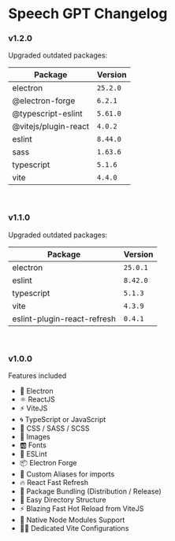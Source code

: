 # Speech GPT Changelog

### v1.2.0

Upgraded outdated packages:

| Package              | Version  |
| -------------------- | -------- |
| electron             | `25.2.0` |
| @electron-forge      | `6.2.1`  |
| @typescript-eslint   | `5.61.0` |
| @vitejs/plugin-react | `4.0.2`  |
| eslint               | `8.44.0` |
| sass                 | `1.63.6` |
| typescript           | `5.1.6`  |
| vite                 | `4.4.0`  |

<br>

### v1.1.0

Upgraded outdated packages:

| Package                     | Version  |
| --------------------------- | -------- |
| electron                    | `25.0.1` |
| eslint                      | `8.42.0` |
| typescript                  | `5.1.3`  |
| vite                        | `4.3.9`  |
| eslint-plugin-react-refresh | `0.4.1`  |

<br>

### v1.0.0

Features included

- 🌟 Electron
- ⚛️ ReactJS
- ⚡ ViteJS
- 🌀 TypeScript or JavaScript
- 🎨 CSS / SASS / SCSS
- 📸 Images
- 🆎 Fonts
- 🧹 ESLint
- 📦 Electron Forge
- 🧩 Custom Aliases for imports
- 🔥 React Fast Refresh
- 🎁 Package Bundling (Distribution / Release)
- 🔦 Easy Directory Structure
- ⚡ Blazing Fast Hot Reload from ViteJS
- 🤖 Native Node Modules Support
- 👍🏼 Dedicated Vite Configurations
